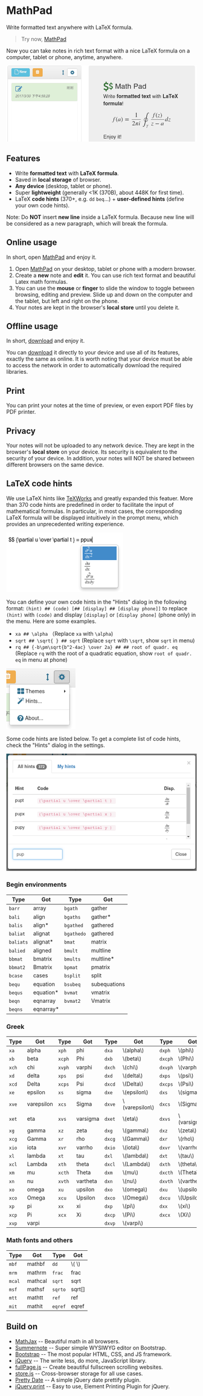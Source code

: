 # MathPad
Write formatted text anywhere with LaTeX formula.

> Try now, [MathPad](https://zhuangbo.github.io/MathPad/MathPad.html)

Now you can take notes in rich text format with a nice LaTeX formula on a computer, tablet or phone, anytime, anywhere.

![MathPad](img/welcome.png)

## Features

  * Write **formatted text** with **LaTeX formula**.
  * Saved in **local storage** of browser.
  * **Any device** (desktop, tablet or phone).
  * Super **lightweight** (generally &lt;1K (370B), about 448K for first time).
  * LaTeX **code hints** (370+, e.g. `dd` `beq`...) + **user-defined hints** (define your own code hints).

 Note: Do **NOT** insert **new line** inside a LaTeX formula. Because new line will be considered as a new paragraph, which will break the formula.

## Online usage

In short, open [MathPad](https://zhuangbo.github.io/MathPad/MathPad.html) and enjoy it.

  1. Open [MathPad](https://zhuangbo.github.io/MathPad/MathPad.html) on your desktop, tablet or phone with a modern browser.
  2. Create a **new** note and **edit** it. You can use rich text format and beautiful Latex math formulas.
  3. You can use the **mouse** or **finger** to slide the window to toggle between browsing, editing and preview. Slide up and down on the computer and the tablet, but left and right on the phone.
  4. Your notes are kept in the browser's **local store** until you delete it.

## Offline usage

In short, [download](https://github.com/zhuangbo/MathPad/archive/master.zip) and enjoy it.

You can [download](https://github.com/zhuangbo/MathPad/archive/master.zip) it directly to your device and use all of its features, exactly the same as online. It is worth noting that your device must be able to access the network in order to automatically download the required libraries.

## Print

You can print your notes at the time of preview, or even export PDF files by PDF printer.

## Privacy

Your notes will not be uploaded to any network device. They are kept in the browser's **local store** on your device. Its security is equivalent to the security of your device. In addition, your notes will NOT be shared between different browsers on the same device.

## LaTeX code hints

We use LaTeX hints like [TeXWorks](https://www.tug.org/texworks/) and greatly expanded this featuer. More than 370 code hints are predefined in order to facilitate the input of mathematical formulas. In particular, in most cases, the corresponding LaTeX formula will be displayed intuitively in the prompt menu, which provides an unprecedented writing experience.

![Code hints](img/hint-menu.png)

You can define your own code hints in the "Hints" dialog in the following format:
`(hint) ## (code) [## [display] ## [display phone]]`
to replace `(hint)` with `(code)` and display `[display]` or `[display phone]` (phone only) in the menu. Here are some examples.
  * `xa ## \alpha` （Replace `xa` with `\alpha`)
  * `sqrt ## \sqrt{ } ## sqrt` (Replace `sqrt` with `\sqrt`, show `sqrt` in menu)
  * `rq ## {-b\pm\sqrt{b^2-4ac} \over 2a} ## ## root of quadr. eq` (Replace `rq` with the root of a quadratic equation, show `root of quadr. eq` in menu at phone)

![Settings](img/settings.png)

 Some code hints are listed below. To get a complete list of code hints, check the "Hints" dialog in the settings.

 ![Hints list](img/hints-dialog.png)

### Begin environments

|	Type	|	Got	|	Type	|	Got	|
|	----	|	----	|	----	|	----	|
|	`barr`	|	array	|	`bgath`	|	gather	|
|	`bali`	|	align	|	`bgaths`	|	gather*	|
|	`balis`	|	align*	|	`bgathed`	|	gathered	|
|	`baliat`	|	alignat	|	`bgathedo`	|	gathered	|
|	`baliats`	|	alignat*	|	`bmat`	|	matrix	|
|	`balied`	|	aligned	|	`bmult`	|	multline	|
|	`bbmat`	|	bmatrix	|	`bmults`	|	multline*	|
|	`bbmat2`	|	Bmatrix	|	`bpmat`	|	pmatrix	|
|	`bcase`	|	cases	|	`bsplit`	|	split	|
|	`bequ`	|	equation	|	`bsubeq`	|	subequations	|
|	`bequs`	|	equation*	|	`bvmat`	|	vmatrix	|
|	`beqn`	|	eqnarray	|	`bvmat2`	|	Vmatrix	|
|	`beqns`	|	eqnarray*	|		|		|

### Greek

|	Type	|	Got	|	Type	|	Got	|	Type	|	Got	|	Type	|	Got	|
|	----	|	----	|	----	|	----	|	----	|	----	|	----	|	----	|
|	`xa`	|	alpha	|	`xph`	|	phi	|	`dxa`	|	\\(alpha\\)	|	`dxph`	|	\\(phi\\)	|
|	`xb`	|	beta	|	`xcph`	|	Phi	|	`dxb`	|	\\(beta\\)	|	`dxcph`	|	\\(Phi\\)	|
|	`xch`	|	chi	|	`xvph`	|	varphi	|	`dxch`	|	\\(chi\\)	|	`dxvph`	|	\\(varphi\\)	|
|	`xd`	|	delta	|	`xps`	|	psi	|	`dxd`	|	\\(delta\\)	|	`dxps`	|	\\(psi\\)	|
|	`xcd`	|	Delta	|	`xcps`	|	Psi	|	`dxcd`	|	\\(Delta\\)	|	`dxcps`	|	\\(Psi\\)	|
|	`xe`	|	epsilon	|	`xs`	|	sigma	|	`dxe`	|	\\(epsilon\\)	|	`dxs`	|	\\(sigma\\)	|
|	`xve`	|	varepsilon	|	`xcs`	|	Sigma	|	`dxve`	|	\\(varepsilon\\)	|	`dxcs`	|	\\(Sigma\\)	|
|	`xet`	|	eta	|	`xvs`	|	varsigma	|	`dxet`	|	\\(eta\\)	|	`dxvs`	|	\\(varsigma\\)	|
|	`xg`	|	gamma	|	`xz`	|	zeta	|	`dxg`	|	\\(gamma\\)	|	`dxz`	|	\\(zeta\\)	|
|	`xcg`	|	Gamma	|	`xr`	|	rho	|	`dxcg`	|	\\(Gamma\\)	|	`dxr`	|	\\(rho\\)	|
|	`xio`	|	iota	|	`xvr`	|	varrho	|	`dxio`	|	\\(iota\\)	|	`dxvr`	|	\\(varrho\\)	|
|	`xl`	|	lambda	|	`xt`	|	tau	|	`dxl`	|	\\(lambda\\)	|	`dxt`	|	\\(tau\\)	|
|	`xcl`	|	Lambda	|	`xth`	|	theta	|	`dxcl`	|	\\(Lambda\\)	|	`dxth`	|	\\(theta\\)	|
|	`xm`	|	mu	|	`xcth`	|	Theta	|	`dxm`	|	\\(mu\\)	|	`dxcth`	|	\\(Theta\\)	|
|	`xn`	|	nu	|	`xvth`	|	vartheta	|	`dxn`	|	\\(nu\\)	|	`dxvth`	|	\\(vartheta\\)	|
|	`xo`	|	omega	|	`xu`	|	upsilon	|	`dxo`	|	\\(omega\\)	|	`dxu`	|	\\(upsilon\\)	|
|	`xco`	|	Omega	|	`xcu`	|	Upsilon	|	`dxco`	|	\\(Omega\\)	|	`dxcu`	|	\\(Upsilon\\)	|
|	`xp`	|	pi	|	`xx`	|	xi	|	`dxp`	|	\\(pi\\)	|	`dxx`	|	\\(xi\\)	|
|	`xcp`	|	Pi	|	`xcx`	|	Xi	|	`dxcp`	|	\\(Pi\\)	|	`dxcx`	|	\\(Xi\\)	|
|	`xvp`	|	varpi	|		|		|	`dxvp`	|	\\(varpi\\)	|		|		|

### Math fonts and others

|	Type	|	Got	|	Type	|	Got	|
|	----	|	----	|	----	|	----	|
|	`mbf`	|	mathbf	|	`dd`	|	\\( \\)	|
|	`mrm`	|	mathrm	|	`frac`	|	frac	|
|	`mcal`	|	mathcal	|	`sqrt`	|	sqrt	|
|	`msf`	|	mathsf	|	`sqrto`	|	sqrt[]	|
|	`mtt`	|	mathtt	|	`ref`	|	ref	|
|	`mit`	|	mathit	|	`eqref`	|	eqref	|

## Build on

  * [MathJax](https://www.mathjax.org/) -- Beautiful math in all browsers.
  * [Summernote](http://summernote.org/) -- Super simple WYSIWYG editor on Bootstrap.
  * [Bootstrap](http://getbootstrap.com/) -- The most popular HTML, CSS, and JS framework.
  * [jQuery](https://jquery.com/) -- The write less, do more, JavaScript library.
  * [fullPage.js](http://alvarotrigo.com/fullPage/) -- Create beautiful fullscreen scrolling websites.
  * [store.js](https://github.com/marcuswestin/store.js) -- Cross-browser storage for all use cases.
  * [Pretty Date](http://fengyuanchen.github.io/prettydate/) -- A simple jQuery date prettify plugin.
  * [jQuery.print](https://github.com/DoersGuild/jQuery.print) -- Easy to use, Element Printing Plugin for jQuery.
